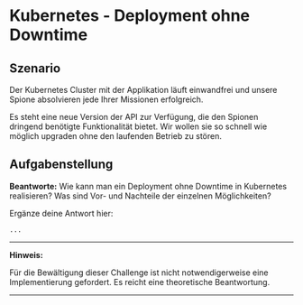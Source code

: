 # Kubernetes - Deployment ohne Downtime

## Szenario

Der Kubernetes Cluster mit der Applikation läuft einwandfrei und unsere Spione absolvieren jede Ihrer Missionen erfolgreich.

Es steht eine neue Version der API zur Verfügung, die den Spionen dringend benötigte Funktionalität bietet. Wir wollen sie so schnell wie möglich upgraden ohne den laufenden Betrieb zu stören.

## Aufgabenstellung

__Beantworte:__ Wie kann man ein Deployment ohne Downtime in Kubernetes realisieren? Was sind Vor- und Nachteile der einzelnen Möglichkeiten?

Ergänze deine Antwort hier:

```
...
```

---
**Hinweis:**

Für die Bewältigung dieser Challenge ist nicht notwendigerweise eine Implementierung gefordert. Es reicht eine theoretische Beantwortung.

---
